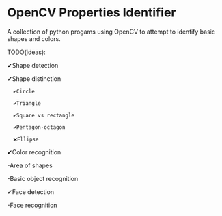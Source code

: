 # OpenCV Properties Identifier

A collection of python progams using OpenCV to attempt to identify basic shapes and colors.


TODO(ideas):

  ✔Shape detection
  
  ✔Shape distinction
    
      ✔Circle
    
      ✔Triangle
    
      ✔Square vs rectangle
    
      ✔Pentagon-octagon
    
      ❌Ellipse
  
  ✔Color recognition
  
  -Area of shapes
  
  -Basic object recognition
  
  ✔Face detection
  
  -Face recognition
